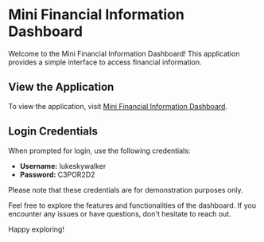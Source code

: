# Mini Financial Information Dashboard

Welcome to the Mini Financial Information Dashboard! This application provides a simple interface to access financial information.

## View the Application

To view the application, visit [Mini Financial Information Dashboard](https://thebasher21.github.io/mini-financial-information-dashboard).

## Login Credentials

When prompted for login, use the following credentials:

- **Username:** lukeskywalker
- **Password:** C3POR2D2

Please note that these credentials are for demonstration purposes only.

Feel free to explore the features and functionalities of the dashboard. If you encounter any issues or have questions, don't hesitate to reach out.

Happy exploring!
